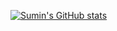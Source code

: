 [![Sumin's GitHub stats](https://github-readme-stats.vercel.app/api?username=sumin895&count_private=true&show_icons=true&theme=radical)](https://github.com/anuraghazra/github-readme-stats)
